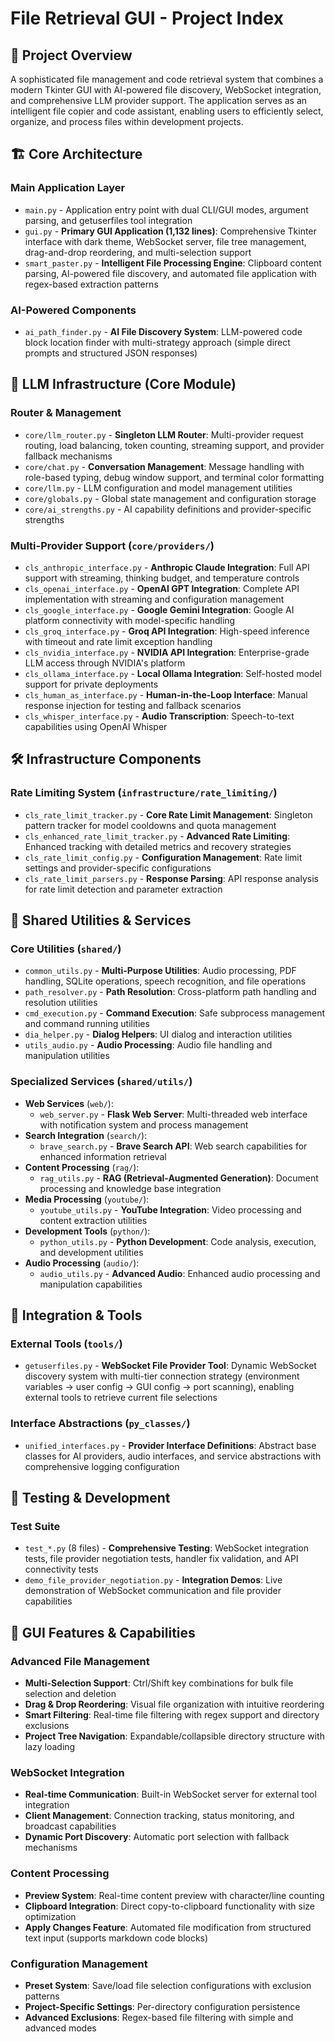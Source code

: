 # File Retrieval GUI - Project Index

## 🎯 Project Overview

A sophisticated file management and code retrieval system that combines a modern Tkinter GUI with AI-powered file discovery, WebSocket integration, and comprehensive LLM provider support. The application serves as an intelligent file copier and code assistant, enabling users to efficiently select, organize, and process files within development projects.

## 🏗️ Core Architecture

### **Main Application Layer**
- `main.py` - Application entry point with dual CLI/GUI modes, argument parsing, and getuserfiles tool integration
- `gui.py` - **Primary GUI Application (1,132 lines)**: Comprehensive Tkinter interface with dark theme, WebSocket server, file tree management, drag-and-drop reordering, and multi-selection support
- `smart_paster.py` - **Intelligent File Processing Engine**: Clipboard content parsing, AI-powered file discovery, and automated file application with regex-based extraction patterns

### **AI-Powered Components**
- `ai_path_finder.py` - **AI File Discovery System**: LLM-powered code block location finder with multi-strategy approach (simple direct prompts and structured JSON responses)

## 🧠 LLM Infrastructure (Core Module)

### **Router & Management**
- `core/llm_router.py` - **Singleton LLM Router**: Multi-provider request routing, load balancing, token counting, streaming support, and provider fallback mechanisms
- `core/chat.py` - **Conversation Management**: Message handling with role-based typing, debug window support, and terminal color formatting
- `core/llm.py` - LLM configuration and model management utilities
- `core/globals.py` - Global state management and configuration storage
- `core/ai_strengths.py` - AI capability definitions and provider-specific strengths

### **Multi-Provider Support** (`core/providers/`)
- `cls_anthropic_interface.py` - **Anthropic Claude Integration**: Full API support with streaming, thinking budget, and temperature controls
- `cls_openai_interface.py` - **OpenAI GPT Integration**: Complete API implementation with streaming and configuration management
- `cls_google_interface.py` - **Google Gemini Integration**: Google AI platform connectivity with model-specific handling
- `cls_groq_interface.py` - **Groq API Integration**: High-speed inference with timeout and rate limit exception handling
- `cls_nvidia_interface.py` - **NVIDIA API Integration**: Enterprise-grade LLM access through NVIDIA's platform
- `cls_ollama_interface.py` - **Local Ollama Integration**: Self-hosted model support for private deployments
- `cls_human_as_interface.py` - **Human-in-the-Loop Interface**: Manual response injection for testing and fallback scenarios
- `cls_whisper_interface.py` - **Audio Transcription**: Speech-to-text capabilities using OpenAI Whisper

## 🛠️ Infrastructure Components

### **Rate Limiting System** (`infrastructure/rate_limiting/`)
- `cls_rate_limit_tracker.py` - **Core Rate Limit Management**: Singleton pattern tracker for model cooldowns and quota management
- `cls_enhanced_rate_limit_tracker.py` - **Advanced Rate Limiting**: Enhanced tracking with detailed metrics and recovery strategies
- `cls_rate_limit_config.py` - **Configuration Management**: Rate limit settings and provider-specific configurations
- `cls_rate_limit_parsers.py` - **Response Parsing**: API response analysis for rate limit detection and parameter extraction

## 🔧 Shared Utilities & Services

### **Core Utilities** (`shared/`)
- `common_utils.py` - **Multi-Purpose Utilities**: Audio processing, PDF handling, SQLite operations, speech recognition, and file operations
- `path_resolver.py` - **Path Resolution**: Cross-platform path handling and resolution utilities
- `cmd_execution.py` - **Command Execution**: Safe subprocess management and command running utilities
- `dia_helper.py` - **Dialog Helpers**: UI dialog and interaction utilities
- `utils_audio.py` - **Audio Processing**: Audio file handling and manipulation utilities

### **Specialized Services** (`shared/utils/`)
- **Web Services** (`web/`):
  - `web_server.py` - **Flask Web Server**: Multi-threaded web interface with notification system and process management
- **Search Integration** (`search/`):
  - `brave_search.py` - **Brave Search API**: Web search capabilities for enhanced information retrieval
- **Content Processing** (`rag/`):
  - `rag_utils.py` - **RAG (Retrieval-Augmented Generation)**: Document processing and knowledge base integration
- **Media Processing** (`youtube/`):
  - `youtube_utils.py` - **YouTube Integration**: Video processing and content extraction utilities
- **Development Tools** (`python/`):
  - `python_utils.py` - **Python Development**: Code analysis, execution, and development utilities
- **Audio Processing** (`audio/`):
  - `audio_utils.py` - **Advanced Audio**: Enhanced audio processing and manipulation capabilities

## 🔌 Integration & Tools

### **External Tools** (`tools/`)
- `getuserfiles.py` - **WebSocket File Provider Tool**: Dynamic WebSocket discovery system with multi-tier connection strategy (environment variables → user config → GUI config → port scanning), enabling external tools to retrieve current file selections

### **Interface Abstractions** (`py_classes/`)
- `unified_interfaces.py` - **Provider Interface Definitions**: Abstract base classes for AI providers, audio interfaces, and service abstractions with comprehensive logging configuration

## 🧪 Testing & Development

### **Test Suite**
- `test_*.py` (8 files) - **Comprehensive Testing**: WebSocket integration tests, file provider negotiation tests, handler fix validation, and API connectivity tests
- `demo_file_provider_negotiation.py` - **Integration Demos**: Live demonstration of WebSocket communication and file provider capabilities

## 🎨 GUI Features & Capabilities

### **Advanced File Management**
- **Multi-Selection Support**: Ctrl/Shift key combinations for bulk file selection and deletion
- **Drag & Drop Reordering**: Visual file organization with intuitive reordering
- **Smart Filtering**: Real-time file filtering with regex support and directory exclusions
- **Project Tree Navigation**: Expandable/collapsible directory structure with lazy loading

### **WebSocket Integration**
- **Real-time Communication**: Built-in WebSocket server for external tool integration
- **Client Management**: Connection tracking, status monitoring, and broadcast capabilities
- **Dynamic Port Discovery**: Automatic port selection with fallback mechanisms

### **Content Processing**
- **Preview System**: Real-time content preview with character/line counting
- **Clipboard Integration**: Direct copy-to-clipboard functionality with size optimization
- **Apply Changes Feature**: Automated file modification from structured text input (supports markdown code blocks)

### **Configuration Management**
- **Preset System**: Save/load file selection configurations with exclusion patterns
- **Project-Specific Settings**: Per-directory configuration persistence
- **Advanced Exclusions**: Regex-based file filtering with simple and advanced modes